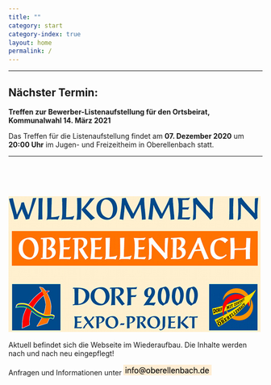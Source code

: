 ```yaml
---
title: ""
category: start
category-index: true
layout: home
permalink: /
---
```


---
## **Nächster Termin:**
**Treffen zur Bewerber-Listenaufstellung für den Ortsbeirat, Kommunalwahl 14. März 2021**

Das Treffen für die Listenaufstellung findet am **07. Dezember 2020** um **20:00 Uhr** im Jugen- und Freizeitheim in Oberellenbach statt.

---
&nbsp;  
&nbsp;  
&nbsp;  

![Oberellenbach](/assets/images/welcome_oberellenbach.jpg)


Aktuell befindet sich die Webseite im Wiederaufbau. Die Inhalte werden nach und nach neu eingepflegt!

Anfragen und Informationen unter ![E-Mail](/assets/images/image_email.png)